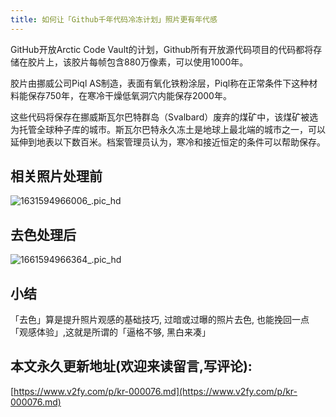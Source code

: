 ```yaml
---
title: 如何让「Github千年代码冷冻计划」照片更有年代感
---
```


GitHub开放Arctic Code Vault的计划，Github所有开放源代码项目的代码都将存储在胶片上，该胶片每帧包含880万像素，可以使用1000年。

胶片由挪威公司Piql AS制造，表面有氧化铁粉涂层，Piql称在正常条件下这种材料能保存750年，在寒冷干燥低氧洞穴内能保存2000年。

这些代码将保存在挪威斯瓦尔巴特群岛（Svalbard）废弃的煤矿中，该煤矿被选为托管全球种子库的城市。斯瓦尔巴特永久冻土是地球上最北端的城市之一，可以延伸到地表以下数百米。档案管理员认为，寒冷和接近恒定的条件可以帮助保存。

## 相关照片处理前



![1631594966006_.pic_hd](https://www.v2fy.com/asset/0i/jikemiji/jikemiji-md/kr-000076.assets/1631594966006_.pic_hd.jpg)





## 去色处理后



![1661594966364_.pic_hd](https://www.v2fy.com/asset/0i/jikemiji/jikemiji-md/kr-000076.assets/1661594966364_.pic_hd.jpg)



## 小结



「去色」算是提升照片观感的基础技巧,  过暗或过曝的照片去色, 也能挽回一点「观感体验」,这就是所谓的「逼格不够, 黑白来凑」
## 本文永久更新地址(欢迎来读留言,写评论):

[https://www.v2fy.com/p/kr-000076.md](https://www.v2fy.com/p/kr-000076.md)
